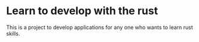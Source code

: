 # Learn to develop with the rust 
This is a project to develop applications for any one who wants to learn rust skills.

